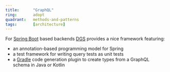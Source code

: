 ```yaml
---
title:      "GraphQL"
ring:       adopt
quadrant:   methods-and-patterns
tags:       [architecture]
---
```


For [Spring Boot](https://spring.io/projects/spring-boot/) based backends [DGS](https://netflix.github.io/dgs/) provides
a nice framework featuring:

- an annotation-based programming model for Spring
- a test framework for writing query tests as unit tests
- a [Gradle](https://gradle.org/) code generation plugin to create types from a GraphQL schema in Java or Kotlin
